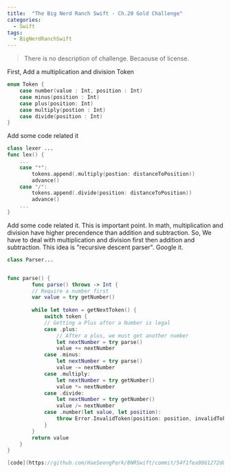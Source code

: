 ```yaml
---
title:  "The Big Nerd Ranch Swift - Ch.20 Gold Challenge"
categories: 
  - Swift
tags:
  - BigNerdRanchSwift
---
```


> There is no description of challenge. Becaouse of license.

First, Add a multiplication and division Token

```swift
enum Token {
    case number(value : Int, position : Int)
    case minus(position : Int)
    case plus(position: Int)
    case multiply(postion : Int)
    case divide(position : Int)
}
```
Add some code related it 
```swift
class lexer ...
func lex() {
    ...
    case "*":
        tokens.append(.multiply(postion: distanceToPosition))
        advance()
    case "/":
        tokens.append(.divide(position: distanceToPosition))
        advance()
    ...
}
```                
Add some code related it. This is important point.
In math, multiplication and division have higher precendence than addition and subtraction.
So, We have to deal with multiplication and division first then addition and subtraction.
This idea is "recursive descent parser". Google it.

```swift
class Parser...


func parse() {
        func parse() throws -> Int {
        // Require a number first
        var value = try getNumber()
        
        while let token = getNextToken() {
            switch token {
            // Getting a Plus after a Number is legal
            case .plus:
                // After a plus, we must get another number
                let nextNumber = try parse()
                value += nextNumber
            case .minus:
                let nextNumber = try parse()
                value -= nextNumber
            case .multiply:
                let nextNumber = try getNumber()
                value *= nextNumber
            case .divide:
                let nextNumber = try getNumber()
                value /= nextNumber
            case .number(let value, let position):
                throw Error.InvalidToken(position: position, invalidToken: String(value))
            }
        }
        return value
    }
}

[code](https://github.com/HaeSeongPark/BNRSwift/commit/54f1fea9861272d899a6e001ca3d3b8a5d4a21eb)
